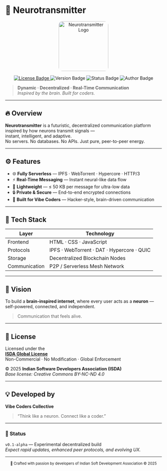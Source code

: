# 🧠 Neurotransmitter

<p align="center">
  <img src="https://pbs.twimg.com/profile_images/796721004546560001/I9mBIopY_400x400.jpg" alt="Neurotransmitter Logo" width="160" style="border-radius:12px;">
</p>

<p align="center">
  <a href="https://indian-tech-developers-association.github.io/LICENSE/">
    <img src="https://img.shields.io/badge/License-ISDA%20Global%20License-blue?style=for-the-badge&logo=github" alt="License Badge">
  </a>
  <img src="https://img.shields.io/badge/Version-v0.1--alpha-green?style=for-the-badge&logo=git" alt="Version Badge">
  <img src="https://img.shields.io/badge/Status-Experimental-orange?style=for-the-badge&logo=codepen" alt="Status Badge">
  <img src="https://img.shields.io/badge/Made%20By-Vibe%20Coders-purple?style=for-the-badge&logo=hackaday" alt="Author Badge">
</p>

> **Dynamic · Decentralized · Real-Time Communication**  
> *Inspired by the brain. Built for coders.*

---

## 🔥 Overview
**Neurotransmitter** is a futuristic, decentralized communication platform inspired by how neurons transmit signals —  
instant, intelligent, and adaptive.  
No servers. No databases. No APIs. Just pure, peer-to-peer energy.

---

## ⚙️ Features
- 🌐 **Fully Serverless** — IPFS · WebTorrent · Hypercore · HTTP/3  
- ⚡ **Real-Time Messaging** — Instant neural-like data flow  
- 💾 **Lightweight** — ≤ 50 KB per message for ultra-low data  
- 🔒 **Private & Secure** — End-to-end encrypted connections  
- 🧠 **Built for Vibe Coders** — Hacker-style, brain-driven communication  

---

## 🧩 Tech Stack
| Layer | Technology |
|-------|-------------|
| Frontend | HTML · CSS · JavaScript |
| Protocols | IPFS · WebTorrent · DAT · Hypercore · QUIC |
| Storage | Decentralized Blockchain Nodes |
| Communication | P2P / Serverless Mesh Network |

---

## 🚀 Vision
To build a **brain-inspired internet**, where every user acts as a **neuron** —  
self-powered, connected, and independent.  
> Communication that feels alive.

---

## 📜 License
Licensed under the  
**[ISDA Global License](https://indian-tech-developers-association.github.io/LICENSE/)**  
Non-Commercial · No Modification · Global Enforcement  

© 2025 **Indian Software Developers Association (ISDA)**  
_Base license: Creative Commons BY-NC-ND 4.0_

---

## 💡 Developed by
**Vibe Coders Collective**  
> “Think like a neuron. Connect like a coder.”

---

### 🧪 Status
`v0.1-alpha` — Experimental decentralized build  
_Expect rapid updates, enhanced peer protocols, and evolving UX._

---

<p align="center">
  <sub>🧬 Crafted with passion by developers of Indian Soft Development Association © 2025</sub>
</p>

